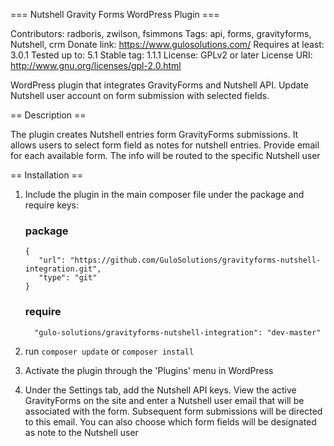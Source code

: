=== Nutshell Gravity Forms WordPress Plugin ===

Contributors: radboris, zwilson, fsimmons
Tags: api, forms, gravityforms, Nutshell, crm
Donate link: https://www.gulosolutions.com/
Requires at least: 3.0.1
Tested up to: 5.1
Stable tag: 1.1.1
License: GPLv2 or later
License URI: http://www.gnu.org/licenses/gpl-2.0.html

WordPress plugin that integrates GravityForms and Nutshell API. Update Nutshell user account on form submission with selected fields.

== Description ==

The plugin creates Nutshell entries form GravityForms submissions. It allows users to select form field as notes for nutshell entries. Provide email for each available form. The info will be routed to the specific Nutshell user

== Installation ==

1. Include the plugin in the main composer file under the package and require keys:
   ### package
   ```
   {
      "url": "https://github.com/GuloSolutions/gravityforms-nutshell-integration.git",
      "type": "git"
   }
   ```

   ### require
   ```
     "gulo-solutions/gravityforms-nutshell-integration": "dev-master"
   ```
1. run `composer update` or `composer install`
1. Activate the plugin through the 'Plugins' menu in WordPress
1. Under the Settings tab, add the Nutshell API keys. View the active GravityForms on the site and enter a Nutshell user email  that will be associated with the form. Subsequent form submissions will be directed to this email. You can also choose which form fields will be designated as note to the Nutshell user
